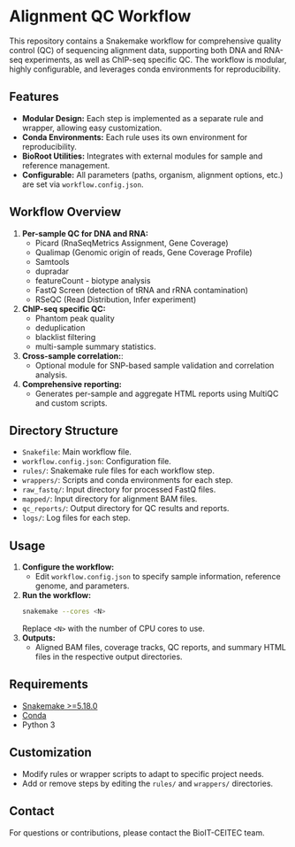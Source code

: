 # Alignment QC Workflow

This repository contains a Snakemake workflow for comprehensive quality control (QC) of sequencing alignment data, supporting both DNA and RNA-seq experiments, as well as ChIP-seq specific QC.
The workflow is modular, highly configurable, and leverages conda environments for reproducibility.

## Features
- **Modular Design:** Each step is implemented as a separate rule and wrapper, allowing easy customization.
- **Conda Environments:** Each rule uses its own environment for reproducibility.
- **BioRoot Utilities:** Integrates with external modules for sample and reference management.
- **Configurable:** All parameters (paths, organism, alignment options, etc.) are set via `workflow.config.json`.

## Workflow Overview
1. **Per-sample QC for DNA and RNA:**
   - Picard (RnaSeqMetrics Assignment, Gene Coverage)
   - Qualimap (Genomic origin of reads, Gene Coverage Profile)
   - Samtools
   - dupradar
   - featureCount - biotype analysis
   - FastQ Screen (detection of tRNA and rRNA contamination)
   - RSeQC (Read Distribution, Infer experiment)
2. **ChIP-seq specific QC:**
   - Phantom peak quality
   - deduplication
   - blacklist filtering
   - multi-sample summary statistics.
3. **Cross-sample correlation:**:
   - Optional module for SNP-based sample validation and correlation analysis.
4. **Comprehensive reporting:**
   - Generates per-sample and aggregate HTML reports using MultiQC and custom scripts.

## Directory Structure
- `Snakefile`: Main workflow file.
- `workflow.config.json`: Configuration file.
- `rules/`: Snakemake rule files for each workflow step.
- `wrappers/`: Scripts and conda environments for each step.
- `raw_fastq/`: Input directory for processed FastQ files.
- `mapped/`: Input directory for alignment BAM files.
- `qc_reports/`: Output directory for QC results and reports.
- `logs/`: Log files for each step.

## Usage
1. **Configure the workflow:**
   - Edit `workflow.config.json` to specify sample information, reference genome, and parameters.
2. **Run the workflow:**
   ```bash
   snakemake --cores <N>
   ```
   Replace `<N>` with the number of CPU cores to use.
3. **Outputs:**
   - Aligned BAM files, coverage tracks, QC reports, and summary HTML files in the respective output directories.

## Requirements
- [Snakemake >=5.18.0](https://snakemake.readthedocs.io/)
- [Conda](https://docs.conda.io/)
- Python 3

## Customization
- Modify rules or wrapper scripts to adapt to specific project needs.
- Add or remove steps by editing the `rules/` and `wrappers/` directories.

## Contact
For questions or contributions, please contact the BioIT-CEITEC team.
